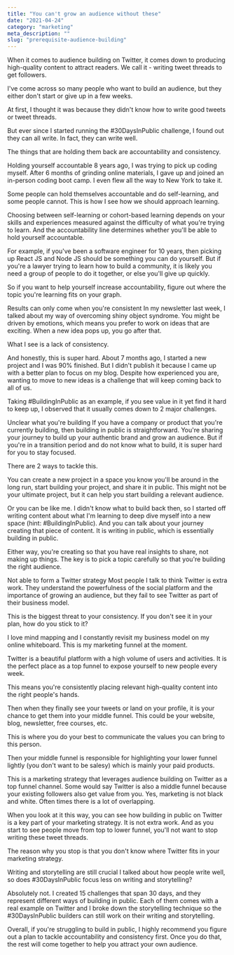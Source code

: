 ```yaml
---
title: "You can't grow an audience without these"
date: "2021-04-24"
category: "marketing"
meta_description: ""
slug: "prerequisite-audience-building"
---
```


When it comes to audience building on Twitter, it comes down to producing high-quality content to attract readers. We call it - writing tweet threads to get followers.

I've come across so many people who want to build an audience, but they either don't start or give up in a few weeks.

At first, I thought it was because they didn't know how to write good tweets or tweet threads.

But ever since I started running the #30DaysInPublic challenge, I found out they can all write. In fact, they can write well.

The things that are holding them back are accountability and consistency.

Holding yourself accountable
8 years ago, I was trying to pick up coding myself. After 6 months of grinding online materials, I gave up and joined an in-person coding boot camp. I even flew all the way to New York to take it.

Some people can hold themselves accountable and do self-learning, and some people cannot. This is how I see how we should approach learning.



Choosing between self-learning or cohort-based learning depends on your skills and experiences measured against the difficulty of what you're trying to learn. And the accountability line determines whether you'll be able to hold yourself accountable.

For example, if you've been a software engineer for 10 years, then picking up React JS and Node JS should be something you can do yourself. But if you're a lawyer trying to learn how to build a community, it is likely you need a group of people to do it together, or else you'll give up quickly.

So if you want to help yourself increase accountability, figure out where the topic you're learning fits on your graph.

Results can only come when you're consistent
In my newsletter last week, I talked about my way of overcoming shiny object syndrome. You might be driven by emotions, which means you prefer to work on ideas that are exciting. When a new idea pops up, you go after that.

What I see is a lack of consistency.

And honestly, this is super hard. About 7 months ago, I started a new project and I was 90% finished. But I didn't publish it because I came up with a better plan to focus on my blog. Despite how experienced you are, wanting to move to new ideas is a challenge that will keep coming back to all of us.

Taking #BuildingInPublic as an example, if you see value in it yet find it hard to keep up, I observed that it usually comes down to 2 major challenges.

Unclear what you're building
If you have a company or product that you're currently building, then building in public is straightforward. You're sharing your journey to build up your authentic brand and grow an audience. But if you're in a transition period and do not know what to build, it is super hard for you to stay focused.

There are 2 ways to tackle this.

You can create a new project in a space you know you'll be around in the long run, start building your project, and share it in public. This might not be your ultimate project, but it can help you start building a relevant audience.

Or you can be like me. I didn't know what to build back then, so I started off writing content about what I'm learning to deep dive myself into a new space (hint: #BuildingInPublic). And you can talk about your journey creating that piece of content. It is writing in public, which is essentially building in public.

Either way, you're creating so that you have real insights to share, not making up things. The key is to pick a topic carefully so that you're building the right audience.

Not able to form a Twitter strategy
Most people I talk to think Twitter is extra work. They understand the powerfulness of the social platform and the importance of growing an audience, but they fail to see Twitter as part of their business model.

This is the biggest threat to your consistency. If you don't see it in your plan, how do you stick to it?

I love mind mapping and I constantly revisit my business model on my online whiteboard. This is my marketing funnel at the moment.



Twitter is a beautiful platform with a high volume of users and activities. It is the perfect place as a top funnel to expose yourself to new people every week.

This means you're consistently placing relevant high-quality content into the right people's hands.

Then when they finally see your tweets or land on your profile, it is your chance to get them into your middle funnel. This could be your website, blog, newsletter, free courses, etc.

This is where you do your best to communicate the values you can bring to this person.

Then your middle funnel is responsible for highlighting your lower funnel lightly (you don't want to be salesy) which is mainly your paid products.

This is a marketing strategy that leverages audience building on Twitter as a top funnel channel. Some would say Twitter is also a middle funnel because your existing followers also get value from you. Yes, marketing is not black and white. Often times there is a lot of overlapping.

When you look at it this way, you can see how building in public on Twitter is a key part of your marketing strategy. It is not extra work. And as you start to see people move from top to lower funnel, you'll not want to stop writing these tweet threads.

The reason why you stop is that you don't know where Twitter fits in your marketing strategy.

Writing and storytelling are still crucial
I talked about how people write well, so does #30DaysInPublic focus less on writing and storytelling?

Absolutely not. I created 15 challenges that span 30 days, and they represent different ways of building in public. Each of them comes with a real example on Twitter and I broke down the storytelling technique so the #30DaysInPublic builders can still work on their writing and storytelling.

Overall, if you're struggling to build in public, I highly recommend you figure out a plan to tackle accountability and consistency first. Once you do that, the rest will come together to help you attract your own audience.